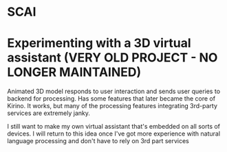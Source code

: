 # SCAI
# Experimenting with a 3D virtual assistant (VERY OLD PROJECT - NO LONGER MAINTAINED)

Animated 3D model responds to user interaction and sends user queries to backend for processing. Has some features that later became the core of Kirino. It works, but many of the processing features integrating 3rd-party services are extremely janky.

I still want to make my own virtual assistant that's embedded on all sorts of devices. I will return to this idea once I've got more experience with natural language processing and don't have to rely on 3rd part services

